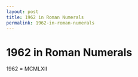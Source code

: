 ```yaml
---
layout: post
title: 1962 in Roman Numerals
permalink: 1962-in-roman-numerals
---
```


# 1962 in Roman Numerals

1962 = MCMLXII
